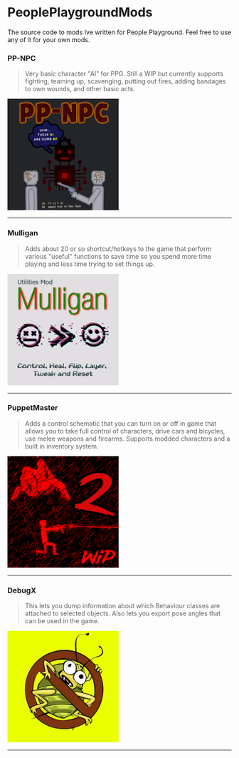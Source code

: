 # PeoplePlaygroundMods
The source code to mods Ive written for People Playground.  Feel free to use any of it for your own mods.

### PP-NPC

> Very basic character "AI" for PPG.   Still a WIP but currently supports fighting, teaming up, scavenging, putting out fires, adding bandages to own wounds, and other basic acts.

<a href="PP-NPC/"><img src="PP-NPC/thumb.png?raw=truepng" width="250"></a>

---

### Mulligan

> Adds about 20 or so shortcut/hotkeys to the game that perform various "useful" functions to save time so you spend more time playing and less time trying to set things up.

<a href="Mulligan/"><img src="Mulligan/thumb.png?raw=truepng" width="250"></a>

---

### PuppetMaster

> Adds a control schematic that you can turn on or off in game that allows you to take full control of characters, drive cars and bicycles, use melee weapons and firearms.  Supports modded characters and a built in inventory system.

<a href="PuppetMaster/"><img src="PuppetMaster/thumb.png?raw=truepng" width="250"></a>

---

### DebugX

> This lets you dump information about which Behaviour classes are attached to selected objects.  Also lets you export pose angles that can be used in the game.

<a href="DebugX/"><img src="DebugX/thumb.png?raw=truepng" width="250"></a>
          
---
